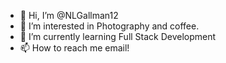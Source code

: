 - 👋 Hi, I’m @NLGallman12
- 👀 I’m interested in Photography and coffee.
- 🌱 I’m currently learning Full Stack Development
- 📫 How to reach me email!

<!---
NLGallman12/NLGallman12 is a ✨ special ✨ repository because its `README.md` (this file) appears on your GitHub profile.
You can click the Preview link to take a look at your changes.
--->
